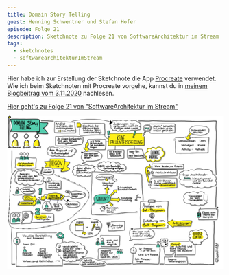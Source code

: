 ```yaml
---
title: Domain Story Telling
guest: Henning Schwentner und Stefan Hofer
episode: Folge 21
description: Sketchnote zu Folge 21 von SoftwareArchitektur im Stream
tags:
  - sketchnotes
  - softwarearchitekturImStream
---
```


Hier habe ich zur Erstellung der Sketchnote die App [Procreate](https://procreate.art/) verwendet.
Wie ich beim Sketchnoten mit Procreate vorgehe, kannst du in [meinem Blogbeitrag vom 3.11.2020](/blog/2020-11-03_sketchnotes_mit_procreate/) nachlesen.

[Hier geht's zu Folge 21 von "SoftwareArchitektur im Stream"](https://software-architektur.tv/folge21.html)

![Sketchnote zu Folge 21](/img/sketchnotes/2020-10-09_domain_story_telling.PNG)

